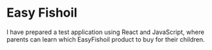 # Easy Fishoil

I have prepared a test application using React and JavaScript, where parents can learn which EasyFishoil product to buy for their children.

